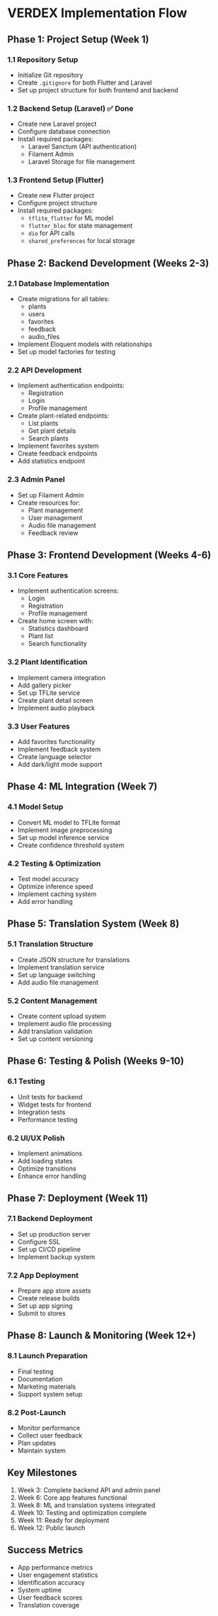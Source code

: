 # VERDEX Implementation Flow

## Phase 1: Project Setup (Week 1)

### 1.1 Repository Setup
- Initialize Git repository
- Create `.gitignore` for both Flutter and Laravel
- Set up project structure for both frontend and backend

### 1.2 Backend Setup (Laravel) ✅ Done
- Create new Laravel project
- Configure database connection
- Install required packages:
  - Laravel Sanctum (API authentication)
  - Filament Admin
  - Laravel Storage for file management

### 1.3 Frontend Setup (Flutter)
- Create new Flutter project
- Configure project structure
- Install required packages:
  - `tflite_flutter` for ML model
  - `flutter_bloc` for state management
  - `dio` for API calls
  - `shared_preferences` for local storage

## Phase 2: Backend Development (Weeks 2-3)

### 2.1 Database Implementation
- Create migrations for all tables:
  - plants
  - users
  - favorites
  - feedback
  - audio_files
- Implement Eloquent models with relationships
- Set up model factories for testing

### 2.2 API Development
- Implement authentication endpoints:
  - Registration
  - Login
  - Profile management
- Create plant-related endpoints:
  - List plants
  - Get plant details
  - Search plants
- Implement favorites system
- Create feedback endpoints
- Add statistics endpoint

### 2.3 Admin Panel
- Set up Filament Admin
- Create resources for:
  - Plant management
  - User management
  - Audio file management
  - Feedback review

## Phase 3: Frontend Development (Weeks 4-6)

### 3.1 Core Features
- Implement authentication screens:
  - Login
  - Registration
  - Profile management
- Create home screen with:
  - Statistics dashboard
  - Plant list
  - Search functionality

### 3.2 Plant Identification
- Implement camera integration
- Add gallery picker
- Set up TFLite service
- Create plant detail screen
- Implement audio playback

### 3.3 User Features
- Add favorites functionality
- Implement feedback system
- Create language selector
- Add dark/light mode support

## Phase 4: ML Integration (Week 7)

### 4.1 Model Setup
- Convert ML model to TFLite format
- Implement image preprocessing
- Set up model inference service
- Create confidence threshold system

### 4.2 Testing & Optimization
- Test model accuracy
- Optimize inference speed
- Implement caching system
- Add error handling

## Phase 5: Translation System (Week 8)

### 5.1 Translation Structure
- Create JSON structure for translations
- Implement translation service
- Set up language switching
- Add audio file management

### 5.2 Content Management
- Create content upload system
- Implement audio file processing
- Add translation validation
- Set up content versioning

## Phase 6: Testing & Polish (Weeks 9-10)

### 6.1 Testing
- Unit tests for backend
- Widget tests for frontend
- Integration tests
- Performance testing

### 6.2 UI/UX Polish
- Implement animations
- Add loading states
- Optimize transitions
- Enhance error handling

## Phase 7: Deployment (Week 11)

### 7.1 Backend Deployment
- Set up production server
- Configure SSL
- Set up CI/CD pipeline
- Implement backup system

### 7.2 App Deployment
- Prepare app store assets
- Create release builds
- Set up app signing
- Submit to stores

## Phase 8: Launch & Monitoring (Week 12+)

### 8.1 Launch Preparation
- Final testing
- Documentation
- Marketing materials
- Support system setup

### 8.2 Post-Launch
- Monitor performance
- Collect user feedback
- Plan updates
- Maintain system

## Key Milestones

1. Week 3: Complete backend API and admin panel
2. Week 6: Core app features functional
3. Week 8: ML and translation systems integrated
4. Week 10: Testing and optimization complete
5. Week 11: Ready for deployment
6. Week 12: Public launch

## Success Metrics

- App performance metrics
- User engagement statistics
- Identification accuracy
- System uptime
- User feedback scores
- Translation coverage 